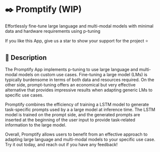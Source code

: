# ✒️ Promptify (WIP)
Effortlessly fine-tune large language and multi-modal models with minimal data and hardware requirements using p-tuning

If you like this App, give us a star to show your support for the project ⭐

## 📖 Description
The Promptify App implements p-tuning to use large language and multi-modal models on custom use cases. Fine-tuning a large model (LMs) is typically burdensome in terms of both data and resources required. On the other side, prompt-tuning offers an economical but very effective alternative that provides impressive results when adapting generic LMs to specific use cases.

Promptify combines the efficiency of training a LSTM model to generate task-specific prompts used by a a large model at inference time. The LSTM model is trained on the prompt side, and the generated prompts are inserted at the beginning of the user input to provide task-related information to the large model.

Overall, Promptify allows users to benefit from an effective approach to adapting large language and multi-modal models to your specific use case. Try it out today, and reach out if you have any feedback!
